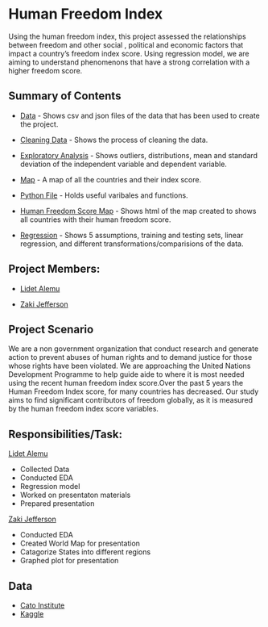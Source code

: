 # Human Freedom Index 
Using the human freedom index, this project assessed the relationships between freedom and other social , political and economic factors that impact a country’s freedom index score. Using regression model, we are aiming to understand phenomenons that have a strong correlation with a higher freedom score.

## Summary of Contents
- [Data](https://github.com/Lidetsal/MOD4_Project/tree/zj/Data) - Shows csv and json files of the data that has been used to create the project.

- [Cleaning Data](https://github.com/Lidetsal/MOD4_Project/blob/zj/cleaning_data.ipynb) - Shows the process of cleaning the data.

- [Exploratory Analysis](https://github.com/Lidetsal/MOD4_Project/blob/zj/exploratory_data_analysis.ipynb) - Shows outliers, distributions, mean and standard deviation of the independent variable and dependent variable.

- [Map](https://github.com/Lidetsal/MOD4_Project/blob/zj/freedom_index_map.ipynb) - A map of all the countries and their index score.

- [Python File](https://github.com/Lidetsal/MOD4_Project/blob/zj/functions.py) - Holds useful varibales and functions.

- [Human Freedom Score Map](https://github.com/Lidetsal/MOD4_Project/blob/master/humanFreedomScoreMap.html) - Shows html of the map created to shows all countries with their human freedom score.

- [Regression](https://github.com/Lidetsal/MOD4_Project/blob/zj/regression.ipynb) - Shows 5 assumptions, training and testing sets, linear regression, and different transformations/comparisions of the data.



## Project Members:
- [Lidet Alemu](https://github.com/Lidetsal)

- [Zaki Jefferson](https://github.com/jeffersonzaki)


## Project Scenario
We are a non government organization that conduct research and generate action to prevent abuses of human rights and to demand justice for those whose rights have been violated. We are approaching the United Nations Development Programme to help guide aide to where it is most needed using the recent human freedom index score.Over the past 5 years the Human Freedom Index score, for many countries has decreased. Our study aims to find significant contributors of freedom globally, as it is measured by the human freedom index score variables. 

## Responsibilities/Task:
[Lidet Alemu](https://github.com/Lidetsal)
- Collected Data 
- Conducted EDA
- Regression model 
- Worked on presentaton materials 
- Prepared presentation

[Zaki Jefferson](https://github.com/jeffersonzaki)
- Conducted EDA
- Created World Map for presentation 
- Catagorize States into different regions
- Graphed plot for presentation


## Data
- [Cato Institute](https://www.cato.org/human-freedom-index-new)
- [Kaggle](https://www.kaggle.com/gsutters/the-human-freedom-index#hfi_cc_2019.csv)
